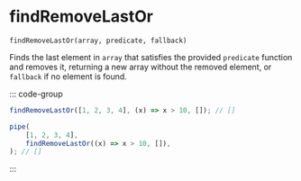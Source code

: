# findRemoveLastOr

`findRemoveLastOr(array, predicate, fallback)`

Finds the last element in `array` that satisfies the provided `predicate` function and removes it, returning a new array without the removed element, or `fallback` if no element is found.

::: code-group

```ts [data-first]
findRemoveLastOr([1, 2, 3, 4], (x) => x > 10, []); // []
```

```ts [data-last]
pipe(
    [1, 2, 3, 4],
    findRemoveLastOr((x) => x > 10, []),
); // []
```

:::
